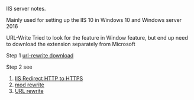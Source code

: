 IIS server notes.

Mainly used for setting up the IIS 10 in Windows 10 and Windows server 2016

URL-Write
Tried to look for the feature in Window feature, but end up need to download the extension separately from Microsoft

Step 1
[url-rewrite download](https://www.iis.net/downloads/microsoft/url-rewrite)

Step 2 see
1. [IIS Redirect HTTP to HTTPS](https://www.namecheap.com/support/knowledgebase/article.aspx/9953/38/iis-redirect-http-to-https/) 
2. [mod rewrite](https://hostadvice.com/how-to/how-to-enable-mod_rewrite-on-iis/)
3. [URL rewrite](https://www.cyotek.com/blog/installing-the-url-rewrite-module-into-internet-information-services)
